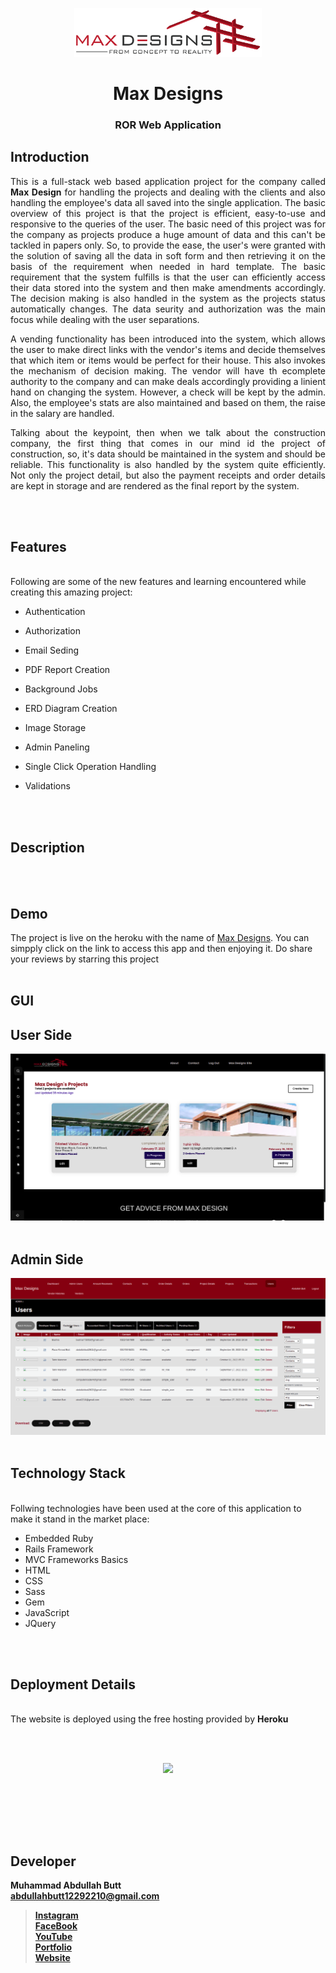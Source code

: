 <p align="center">
  <img src = "/app/assets/images/logoGrey.png" width="300">
</p>
<h1 align="center">Max Designs</h1>
<h3 align="center">
    ROR Web Application
</h3>

## Introduction

<p align = "justify">
This is a full-stack web based application project for the company called <b>Max Design</b> for handling the projects and dealing with the clients and also handling the employee's data all saved into the single application. The basic overview of this project is that the project is efficient, easy-to-use and responsive to the queries of the user. The basic need of this project was for the company as projects produce a huge amount of data and this can't be tackled in papers only. So, to provide the ease, the user's were granted with the solution of saving all the data in soft form and then retrieving it on the basis of the requirement when needed in hard template. The basic requirement that the system fulfills is that the user can efficiently access their data stored into the system and then make amendments accordingly. The decision making is also handled in the system as the projects status automatically changes. The data seurity and authorization was the main focus while dealing with the user separations. <br>
</p>
<p align = "justify">
A vending functionality has been introduced into the system, which allows the user to make direct links with the vendor's items and decide themselves that which item or items would be perfect for their house. This also invokes the mechanism of decision making. The vendor will have th ecomplete authority to the company and can make deals accordingly providing a linient hand on changing the system. However, a check will be kept by the admin. Also, the employee's stats are also maintained and based on them, the raise in the salary are handled. <br>
</p>
<p align = "justify">
Talking about the keypoint, then when we talk about the construction company, the first thing that comes in our mind id the project of construction, so, it's data should be maintained in the system and should be reliable. This functionality is also handled by the system quite efficiently. Not only the project detail, but also the payment receipts and order details are kept in storage and are rendered as the final report by the system.

</p>

<br><br>

## Features
<br>
Following are some of the new features and learning encountered while creating this amazing project:

- <p align = "justify">Authentication</p>
- <p align = "justify">Authorization</p>
- <p align = "justify">Email Seding</p>
- <p align = "justify">PDF Report Creation</p>
- <p align = "justify">Background Jobs</p>
- <p align = "justify">ERD Diagram Creation</p>
- <p align = "justify">Image Storage</p>
- <p align = "justify">Admin Paneling</p>
- <p align = "justify">Single Click Operation Handling</p>
- <p align = "justify">Validations</p>
<br><br>

## Description
<br><br>


## Demo

The project is live on the heroku with the name of [Max Designs](https://max-designs.herokuapp.com/). You can simpply click on the link to access this app and then enjoying it. Do share your reviews by starring this project
<br><br>


## GUI

<h2>User Side</h2>
<img src="/app/assets/images/demo_user.png">
<br><br>

<h2>Admin Side</h2>
<img src="/app/assets/images/demo_admin.png">
<br><br>

## Technology Stack
<br>
Follwing technologies have been used at the core of this application to make it stand in the market place:

- Embedded Ruby
- Rails Framework
- MVC Frameworks Basics
- HTML
- CSS
- Sass
- Gem
- JavaScript
- JQuery

<br><br>



## Deployment Details
<br>
The website is deployed using the free hosting provided by <b>Heroku<b>

<br><br>

<p align = "center">
  <img src = "https://brandslogos.com/wp-content/uploads/images/heroku-logo.png" width = "100">
</p>
<br><br>


<br><br>

## Developer
Muhammad Abdullah Butt <br>
abdullahbutt12292210@gmail.com <br>
> [Instagram](https://www.instagram.com/abdullah.butt.22/)<br>
> [FaceBook](https://www.facebook.com/profile.php?id=100076291614529)<br>
> [YouTube](https://www.youtube.com/channel/UCnuOFQyMywg-KuoN-lmav1Q)<br>
> [Portfolio](https://rebrand.ly/muhammadabdullahPortfolio)<br>
> [Website](#)







